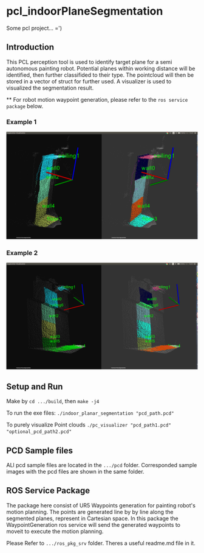 # pcl_indoorPlaneSegmentation
Some pcl project... =')

## Introduction

This PCL perception tool is used to identify target plane for a semi autonomous painting robot. Potential planes within working distance will be identified, then further classifided to their type. The pointcloud will then be stored in a vector of struct for further used. A visualizer is used to visualized the segmentation result.

** For robot motion waypoint generation,  please refer to the `ros service package` below.

### Example 1
![alt text](/documentation/example1.png?)


### Example 2
![alt text](/documentation/example2.png?)

## Setup and Run

Make by `cd .../build`, then `make -j4`

To run the exe files:
`./indoor_planar_segmentation "pcd_path.pcd"`

To purely visualize Point clouds
`./pc_visualizer "pcd_path1.pcd" "optional_pcd_path2.pcd"`


## PCD Sample files
ALl pcd sample files are located in the `.../pcd` folder. Corresponded sample images with the pcd files are shown in the same folder.


## ROS Service Package
The package here consist of UR5 Waypoints generation for painting robot's motion planning. The points are generated line by by line along the segmented planes, represent in Cartesian space. In this package the WaypointGeneration ros service will send the generated waypoints to moveit to execute the motion planning.

Please Refer to `.../ros_pkg_srv` folder. Theres a useful readme.md file in it.
